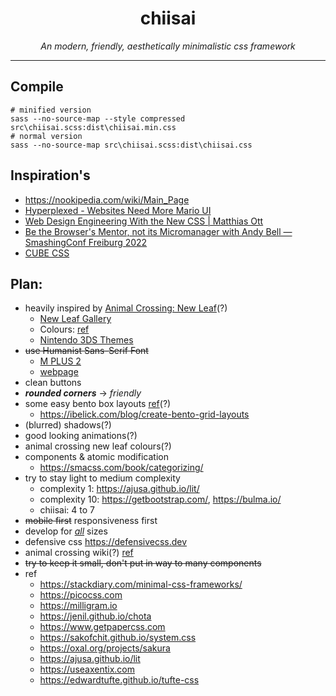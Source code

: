 <h1 align="center">chiisai</h1>
<p align="center">
  <i>An modern, friendly, aesthetically minimalistic css framework</i>
</p>
<hr>

## Compile

```nu
# minified version
sass --no-source-map --style compressed src\chiisai.scss:dist\chiisai.min.css
# normal version
sass --no-source-map src\chiisai.scss:dist\chiisai.css
```

## Inspiration's

- https://nookipedia.com/wiki/Main_Page
- [Hyperplexed - Websites Need More Mario UI](https://youtu.be/x872keruUWQ?si=6xeduMSppN0E1DlP)
- [Web Design Engineering With the New CSS | Matthias Ott](https://youtu.be/su6WA0kUUJE?si=2N7K4UFs6SLr8Npx)
- [Be the Browser's Mentor, not its Micromanager with Andy Bell — SmashingConf Freiburg 2022](https://youtu.be/JqnMI1AXl6w?si=S_UtzEi9uznkdMHj)
- [CUBE CSS](https://cube.fyi)

## Plan:

- heavily inspired by [Animal Crossing: New Leaf](https://en.wikipedia.org/wiki/Animal_Crossing:_New_Leaf)(?)
  - [New Leaf Gallery](https://nookipedia.com/wiki/Animal_Crossing:_New_Leaf/Gallery)
  - Colours: [ref](https://gist.github.com/Wunkolo/e0e1c8fef98dfcee806b)
  - [Nintendo 3DS Themes](https://nookipedia.com/wiki/Category:Nintendo_3DS_themes)
- ~~use Humanist Sans-Serif Font~~
  - [M PLUS 2](https://fonts.google.com/specimen/M+PLUS+2)
  - [webpage](https://mplusfonts.github.io)
- clean buttons
- **_rounded corners_** -> _friendly_
- some easy bento box layouts [ref](https://bentogrids.com)(?)
  - <https://ibelick.com/blog/create-bento-grid-layouts>
- (blurred) shadows(?)
- good looking animations(?)
- animal crossing new leaf colours(?)
- components & atomic modification
  - <https://smacss.com/book/categorizing/>
- try to stay light to medium complexity
  - complexity 1: <https://ajusa.github.io/lit/>
  - complexity 10: <https://getbootstrap.com/>, <https://bulma.io/>
  - chiisai: 4 to 7
- ~~mobile first~~ responsiveness first
- develop for _[all](https://youtu.be/su6WA0kUUJE)_ sizes
- defensive css <https://defensivecss.dev>
- animal crossing wiki(?) [ref](https://nookipedia.com/wiki/Main_Page)
- ~~try to keep it small, don't put in way to many components~~
- ref
  - <https://stackdiary.com/minimal-css-frameworks/>
  - <https://picocss.com>
  - <https://milligram.io>
  - <https://jenil.github.io/chota>
  - <https://www.getpapercss.com>
  - <https://sakofchit.github.io/system.css>
  - <https://oxal.org/projects/sakura>
  - <https://ajusa.github.io/lit>
  - <https://useaxentix.com>
  - <https://edwardtufte.github.io/tufte-css>
